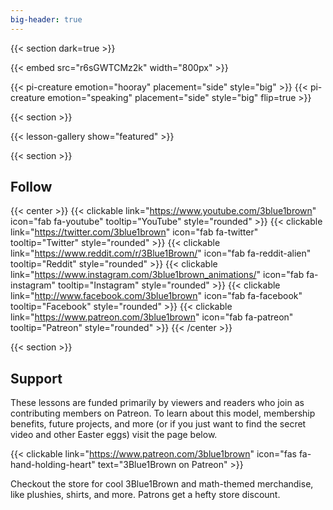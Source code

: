 ```yaml
---
big-header: true
---
```


{{< section dark=true >}}

<!-- Possibly replace with a link to the latest video on the youtube channel -->
{{< embed src="r6sGWTCMz2k" width="800px" >}}


{{< pi-creature emotion="hooray" placement="side" style="big" >}}
{{< pi-creature emotion="speaking" placement="side" style="big" flip=true >}}

{{< section >}}

{{< lesson-gallery show="featured" >}}

{{< section >}}

## Follow

<!-- {{< section >}} -->

{{< center >}}
  {{< clickable link="https://www.youtube.com/3blue1brown" icon="fab fa-youtube" tooltip="YouTube" style="rounded" >}}
  {{< clickable link="https://twitter.com/3blue1brown" icon="fab fa-twitter" tooltip="Twitter" style="rounded" >}}
  {{< clickable link="https://www.reddit.com/r/3Blue1Brown/" icon="fab fa-reddit-alien" tooltip="Reddit" style="rounded" >}}
  {{< clickable link="https://www.instagram.com/3blue1brown_animations/" icon="fab fa-instagram" tooltip="Instagram" style="rounded" >}}
  {{< clickable link="http://www.facebook.com/3blue1brown" icon="fab fa-facebook" tooltip="Facebook" style="rounded" >}}
  {{< clickable link="https://www.patreon.com/3blue1brown" icon="fab fa-patreon" tooltip="Patreon" style="rounded" >}}
{{< /center >}}

{{< section >}}

## Support

These lessons are funded primarily by viewers and readers who join as contributing members on Patreon.
To learn about this model, membership benefits, future projects, and more (or if you just want to find the secret video and other Easter eggs) visit the page below.

{{< clickable link="https://www.patreon.com/3blue1brown" icon="fas fa-hand-holding-heart" text="3Blue1Brown on Patreon" >}}


Checkout the store for cool 3Blue1Brown and math-themed merchandise, like plushies, shirts, and more.
Patrons get a hefty store discount.

